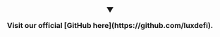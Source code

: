 <h3>
  <p align="center">
    ▼
  </p>
  <p align="center">
Visit our official [GitHub here](https://github.com/luxdefi).
</h3>
